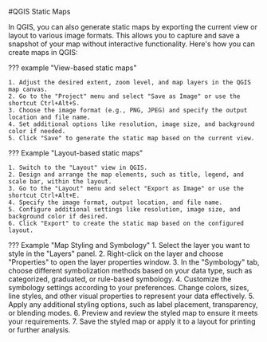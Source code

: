 #QGIS Static Maps

In QGIS, you can also generate static maps by exporting the current view or layout to various image formats. This allows you to capture and save a snapshot of your map without interactive functionality. Here's how you can create maps in QGIS:

??? example "View-based static maps"

	1. Adjust the desired extent, zoom level, and map layers in the QGIS map canvas.
	2. Go to the "Project" menu and select "Save as Image" or use the shortcut Ctrl+Alt+S.
	3. Choose the image format (e.g., PNG, JPEG) and specify the output location and file name.
	4. Set additional options like resolution, image size, and background color if needed.
	5. Click "Save" to generate the static map based on the current view.

??? Example "Layout-based static maps"

	1. Switch to the "Layout" view in QGIS.
	2. Design and arrange the map elements, such as title, legend, and scale bar, within the layout.
	3. Go to the "Layout" menu and select "Export as Image" or use the shortcut Ctrl+Alt+E.
	4. Specify the image format, output location, and file name.
	5. Configure additional settings like resolution, image size, and background color if desired.
	6. Click "Export" to create the static map based on the configured layout.

??? Example "Map Styling and Symbology"
	1. Select the layer you want to style in the "Layers" panel.
	2. Right-click on the layer and choose "Properties" to open the layer properties window.
	3. In the "Symbology" tab, choose different symbolization methods based on your data type, such as categorized, graduated, or rule-based symbology.
	4. Customize the symbology settings according to your preferences. Change colors, sizes, line styles, and other visual properties to represent your data effectively.
	5. Apply any additional styling options, such as label placement, transparency, or blending modes.
	6. Preview and review the styled map to ensure it meets your requirements.
	7. Save the styled map or apply it to a layout for printing or further analysis.
